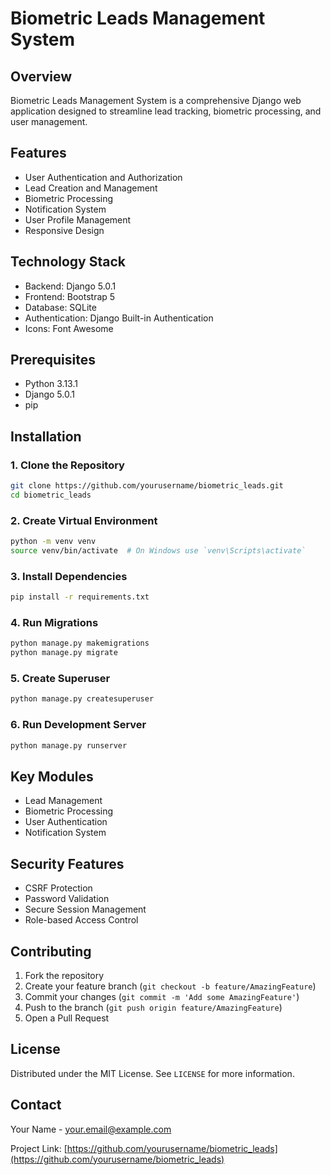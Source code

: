 # Biometric Leads Management System

## Overview
Biometric Leads Management System is a comprehensive Django web application designed to streamline lead tracking, biometric processing, and user management.

## Features
- User Authentication and Authorization
- Lead Creation and Management
- Biometric Processing
- Notification System
- User Profile Management
- Responsive Design

## Technology Stack
- Backend: Django 5.0.1
- Frontend: Bootstrap 5
- Database: SQLite
- Authentication: Django Built-in Authentication
- Icons: Font Awesome

## Prerequisites
- Python 3.13.1
- Django 5.0.1
- pip

## Installation

### 1. Clone the Repository
```bash
git clone https://github.com/yourusername/biometric_leads.git
cd biometric_leads
```

### 2. Create Virtual Environment
```bash
python -m venv venv
source venv/bin/activate  # On Windows use `venv\Scripts\activate`
```

### 3. Install Dependencies
```bash
pip install -r requirements.txt
```

### 4. Run Migrations
```bash
python manage.py makemigrations
python manage.py migrate
```

### 5. Create Superuser
```bash
python manage.py createsuperuser
```

### 6. Run Development Server
```bash
python manage.py runserver
```

## Key Modules
- Lead Management
- Biometric Processing
- User Authentication
- Notification System

## Security Features
- CSRF Protection
- Password Validation
- Secure Session Management
- Role-based Access Control

## Contributing
1. Fork the repository
2. Create your feature branch (`git checkout -b feature/AmazingFeature`)
3. Commit your changes (`git commit -m 'Add some AmazingFeature'`)
4. Push to the branch (`git push origin feature/AmazingFeature`)
5. Open a Pull Request

## License
Distributed under the MIT License. See `LICENSE` for more information.

## Contact
Your Name - your.email@example.com

Project Link: [https://github.com/yourusername/biometric_leads](https://github.com/yourusername/biometric_leads)
